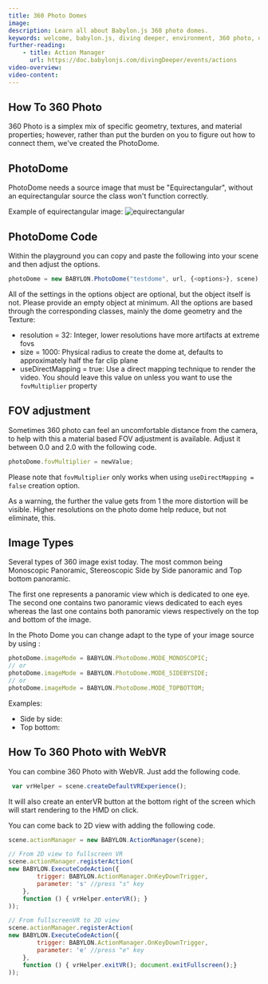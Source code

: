 ```yaml
---
title: 360 Photo Domes
image: 
description: Learn all about Babylon.js 360 photo domes.
keywords: welcome, babylon.js, diving deeper, environment, 360 photo, dome, 360 photo dome, photo dome
further-reading:
    - title: Action Manager
      url: https://doc.babylonjs.com/divingDeeper/events/actions
video-overview:
video-content:
---
```


## How To 360 Photo
360 Photo is a simplex mix of specific geometry, textures, and material properties; however, rather than put the burden on you to figure out how to connect them, we've created the PhotoDome.

## PhotoDome
PhotoDome needs a source image that must be "Equirectangular", without an equirectangular source the class won't function correctly.

Example of equirectangular image:
![equirectangular](//playground.babylonjs.com/textures/360photo.jpg)

## PhotoDome Code
Within the playground you can copy and paste the following into your scene and then adjust the options.

```javascript
photoDome = new BABYLON.PhotoDome("testdome", url, {<options>}, scene);
```

All of the settings in the options object are optional, but the object itself is not. Please provide an empty object at minimum.
All the options are based through the corresponding classes, mainly the dome geometry and the Texture:

* resolution = 32: Integer, lower resolutions have more artifacts at extreme fovs
* size = 1000: Physical radius to create the dome at, defaults to approximately half the far clip plane
* useDirectMapping = true: Use a direct mapping technique to render the video. You should leave this value on unless you want to use the `fovMultiplier` property

<Playground id="#14KRGG#3" title="PhotoDome Example" description="Simple example of how to use a PhotoDome in your scene." image="/img/playgroundsAndNMEs/divingDeeperPhotoDome1.jpg"/>

## FOV adjustment
Sometimes 360 photo can feel an uncomfortable distance from the camera, to help with this a material based FOV adjustment is available.
Adjust it between 0.0 and 2.0 with the following code.

```javascript
photoDome.fovMultiplier = newValue;
```

Please note that `fovMultiplier` only works when using `useDirectMapping = false` creation option.

As a warning, the further the value gets from 1 the more distortion will be visible. Higher resolutions on the photo dome help reduce, but not eliminate, this.

<Playground id="#14KRGG#4" title="PhotoDome using fovMultiplier" description="Simple example of how to use a PhotoDome with fovMultiplier." image="/img/playgroundsAndNMEs/divingDeeperPhotoDome2.jpg"/>

## Image Types
Several types of 360 image exist today. The most common being Monoscopic Panoramic, Stereoscopic Side by Side panoramic and Top bottom panoramic.

The first one represents a panoramic view which is dedicated to one eye. The second one contains two panoramic views dedicated to each eyes whereas the last one contains both panoramic views respectively on the top and bottom of the image.

In the Photo Dome you can change adapt to the type of your image source by using :

```javascript
photoDome.imageMode = BABYLON.PhotoDome.MODE_MONOSCOPIC;
// or
photoDome.imageMode = BABYLON.PhotoDome.MODE_SIDEBYSIDE;
// or
photoDome.imageMode = BABYLON.PhotoDome.MODE_TOPBOTTOM;
```

Examples:

- Side by side: <Playground id="#WP9WDU" title="Steroscopic SidexSide Panoramic" description="Simple example of using a photoDome with a stereoscopic side by side panoramic source." image="/img/playgroundsAndNMEs/divingDeeperPhotoDome3.jpg"/>
- Top bottom: <Playground id="#SM3YHE" title="Top Bottom Panoramic" description="Simple example of using a photoDome with a top bottom panoramic source." image="/img/playgroundsAndNMEs/divingDeeperPhotoDome2.jpg"/>


## How To 360 Photo with WebVR
You can combine 360 Photo with WebVR. Just add the following code.

```javascript
 var vrHelper = scene.createDefaultVRExperience();
```
It will also create an enterVR button at the bottom right of the screen which will start rendering to the HMD on click.

You can come back to 2D view with adding the following code.

```javascript
scene.actionManager = new BABYLON.ActionManager(scene);

// From 2D view to fullscreen VR
scene.actionManager.registerAction(
new BABYLON.ExecuteCodeAction({
        trigger: BABYLON.ActionManager.OnKeyDownTrigger,
        parameter: 's' //press "s" key
    },
    function () { vrHelper.enterVR(); }
));

// From fullscreenVR to 2D view
scene.actionManager.registerAction(
new BABYLON.ExecuteCodeAction({
        trigger: BABYLON.ActionManager.OnKeyDownTrigger,
        parameter: 'e' //press "e" key
    },
    function () { vrHelper.exitVR(); document.exitFullscreen();}
));
```